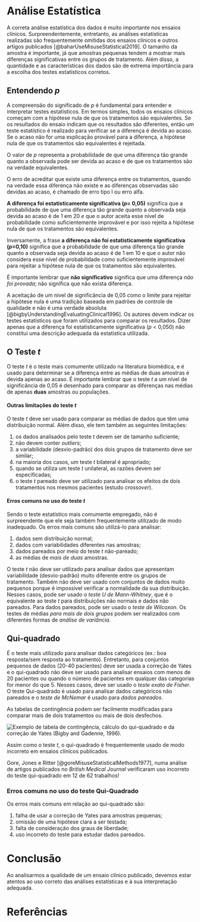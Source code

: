 # Análise Estatística

A correta análise estatística dos dados é muito importante nos ensaios clínicos. Surpreendentemente, entretanto, as análises estatísticas realizadas são frequentemente omitidas dos ensaios clínicos e outros artigos publicados [@baharUseMisuseStatistical2019].
O tamanho da amostra é importante,  já que amostras pequenas tendem a mostrar mais diferenças significativas entre os grupos de tratamento. Além disso, a quantidade e as características dos dados são de extrema importância para a escolha dos testes estatísticos corretos.



## Entendendo *p*

A compreensão do significado de *p* é fundamental para entender e interpretar testes estatísticos.
Em termos simples, todos os ensaios clínicos começam com a hipótese nula de que os tratamentos são equivalentes. Se os resultados do ensaio indicam que os resultados são diferentes, então um teste estatístico é realizado para verificar se a diferença é devida ao acaso. Se o acaso não for uma explicação provável para a diferença, a hipótese nula de que os tratamentos são equivalentes é rejeitada.

O valor de *p* representa a probabilidade de que uma diferença tão grande quanto a observada pode ser devida ao acaso e de que os tratamentos são na verdade equivalentes.

O erro de acreditar que existe uma diferença entre os tratamentos, quando na verdade essa diferença não existe e as diferenças observadas são devidas ao acaso, é chamado de erro tipo I ou erro alfa.

 **A diferença foi estatisticamente significativa (*p*= 0,05)** significa que a probabilidade de que uma diferença tão grande quanto a observada seja devida ao acaso é de 1 em 20 *e* que o autor aceita esse nível de probabilidade como suficientemente improvável e por isso rejeita a hipótese nula de que os tratamentos são equivalentes.
 
Inversamente, a frase **a diferença não foi estatisticamente significativa (*p*=0,10)** significa que a probabilidade de que uma diferença tão grande quanto a observada seja devida ao acaso é de 1 em 10 e que o autor não considera esse nível de probabilidade como suficientemente improvável para rejeitar a hipótese nula de que os tratamentos são equivalentes.

É importante lembrar que **não significativo** significa que  uma diferença *não foi provada*; não significa que não exista diferença.

 A aceitação de um nível de significância de 0,05 como o limite para rejeitar a hipótese nula é uma tradição baseada em padrões de controle de qualidade e não é uma verdade absoluta [@bigbyUnderstandingEvaluatingClinical1996].
Os autores devem indicar os testes estatísticos que foram utilizados para comparar os resultados. Dizer apenas que a diferença foi estatisticamente significativa (*p* < 0,050) não constitui uma descrição adequada da estatística utilizada.



## O Teste *t*

O teste *t* é o teste mais comumente utilizado na literatura biomédica, e é usado para determinar se a diferença entre as médias de duas amostras é devida apenas ao acaso.
É importante lembrar que o  teste *t* a um nível de significância de 0,05 é desenhado para comparar as diferenças nas médias de apenas **duas** amostras ou populações.

#### Outras limitações do teste *t*

O teste *t* deve ser usado para comparar as médias de dados que têm uma distribuição normal. 
Além disso, ele tem também as seguintes limitações:

1. os dados analisados pelo teste *t* devem ser de tamanho suficiente;
1. não devem conter *outliers*;
1. a variabilidade (desvio-padrão) dos dois grupos de tratamento deve ser similar;
1. na maioria dos casos, um teste *t* bilateral é apropriado;
1. quando se utiliza um teste *t* unilateral, as razões devem ser especificadas;
1. o teste *t* pareado deve ser utilizado para analisar os efeitos de dois tratamentos nos mesmos pacientes (estudo *crossover*).



#### Erros comuns no uso do teste *t*

Sendo o teste estatístico mais comumente empregado, não é surpreendente que ele seja também frequentemente utilizado de modo inadequado. 
Os erros mais comuns são utilizá-lo para analisar:

1. dados sem distribuição normal;
1. dados com variabilidades diferentes nas amostras;
1. dados pareados por meio do  teste *t* não-pareado;
1. as médias de _mais de duas_ amostras.

O teste *t* não deve ser utilizado para analisar dados que apresentam variabilidade (desvio-padrão) muito diferente entre os grupos de tratamento. 
Também não deve ser usado com conjuntos de dados muito pequenos porque é impossível verificar a normalidade da sua distribuição. Nesses casos, pode ser usado o _teste U de Mann-Whitney_, que é o equivalente ao teste *t* para distribuições não normais e dados não pareados. Para dados pareados, pode ser usado o _teste de Wilcoxon_.
 Os testes de médias *para mais de dois grupos*  podem ser realizados com diferentes formas de _análise de variância_.


## Qui-quadrado

É o teste mais utilizado para analisar dados categóricos (ex.: boa resposta/sem resposta ao tratamento).
Entretanto, para conjuntos pequenos de dados (20-40 pacientes) deve ser usada a correção de Yates e o qui-quadrado não deve ser usado para analisar ensaios com menos de 20 pacientes ou quando o número de pacientes em qualquer das categorias for menor do que 5. Nesses casos, deve ser usado o *teste exato de Fisher*.
O teste Qui-quadrado é usado para analisar dados categóricos não pareados e o  _teste de McNemar_  é usado para _dados pareados_.

As tabelas de contingência podem ser facilmente modificadas para comparar mais de dois tratamentos ou mais de dois desfechos.

![Exemplo de tabela de contingência, cálculo do qui-quadrado e da correção de Yates (Bigby and Gadenne, 1996).](conttable.png "Exemplo de tabela de contingência, cálculo do qui-quadrado e da correção de Yates (Bigby and Gadenne, 1996).")

 Assim como o teste *t*, o qui-quadrado é frequentemente usado de modo incorreto em ensaios clínicos publicados.

Gore, Jones e Ritter [@goreMisuseStatisticalMethods1977], numa análise de artigos publicados no *British Medical Journal* verificaram uso incorreto do teste qui-quadrado em 12 de 62 trabalhos!


### Erros comuns no uso do teste Qui-Quadrado

Os erros mais comuns em relação ao qui-quadrado são:

1. falha de usar a correção de Yates para amostras pequenas;
1. omissão de uma hipótese clara a ser testada;
1. falta de consideração dos graus de liberdade;
1. uso incorreto do teste para estudar dados pareados.


# Conclusão

 Ao analisarmos a qualidade de um ensaio clínico publicado, devemos estar atentos ao uso correto das análises estatísticas e à sua interpretação adequada.
 

# Referências













